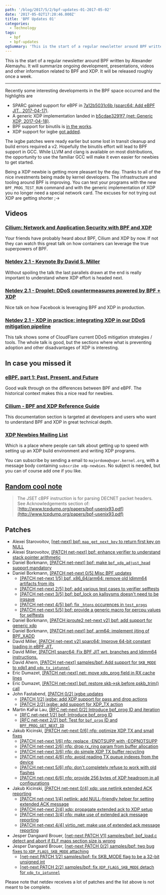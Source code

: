 ```yaml
---
path: '/blog/2017/5/2/bpf-updates-01-2017-05-02'
date: '2017-05-02T17:20:46.000Z'
title: 'BPF Updates 01'
categories:
  - Technology
tags:
  - bpf
  - bpf-updates
ogSummary: 'This is the start of a regular newsletter around BPF written by Alexander Alemayhu. It will summarize ongoing development, presentations, videos and other information related to BPF and XDP. It will be released roughly once a week.'
---
```


This is the start of a regular newsletter around BPF written by Alexander Alemayhu. It will summarize ongoing development, presentations, videos and other information related to BPF and XDP. It will be released roughly once a week.

---

Recently some interesting developments in the BPF space occurred and the highlights are

- SPARC gained support for eBPF in [7a12b5031c6b (sparc64: Add eBPF JIT., 2017-04-17)](https://git.kernel.org/pub/scm/linux/kernel/git/davem/net-next.git/commit/?id=7a12b5031c6b).
- A generic XDP implementation landed in [b5cdae3291f7 (net: Generic XDP, 2017-04-18)](https://git.kernel.org/pub/scm/linux/kernel/git/davem/net-next.git/commit/?id=b5cdae3291f7).
- BPF support for binutils is [in the works](https://www.spinics.net/lists/netdev/msg433108.html).
- XDP support for ixgbe [got added](https://www.spinics.net/lists/netdev/msg433035.html).

The ixgbe patches were ready earlier but some lost in transit cleanup and build errors required a v2\. Hopefully the binutils effort will lead to BPF support in GCC. While LLVM and clang is available on most distributions, the opportunity to use the familiar GCC will make it even easier for newbies to get started.

Being a XDP newbie is getting more pleasant by the day. Thanks to all of the nice investments being made by kernel developers. The infrastructure and tooling around BPF is improving. You can test your programs with the new `BPF_PROG_TEST_RUN` command and with the generic implementation of XDP you no longer need a special network card. The excuses for not trying out XDP are getting shorter ;->

## Videos

### [Cilium: Network and Application Security with BPF and XDP](https://www.youtube.com/watch?v=ilKlmTDdFgk)

Your friends have probably heard about BPF, Cilium and XDP by now. If not they can watch this great talk on how containers can leverage the true superpowers of BPF.

### [Netdev 2.1 - Keynote By David S. Miller](https://www.youtube.com/watch?v=8Cxg7mpVIWw&feature=youtu.be)

Without spoiling the talk the last parallels drawn at the end is really important to understand where XDP effort is headed next.

### [Netdev 2.1 - Droplet: DDoS countermeasures powered by BPF + XDP](https://www.youtube.com/watch?v=YEU2ClcGqts&feature=youtu.be)

Nice talk on how Facebook is leveraging BPF and XDP in production.

### [Netdev 2.1 - XDP in practice: integrating XDP in our DDoS mitigation pipeline](https://www.youtube.com/watch?v=7OuOukmuivg)

This talk shows some of CloudFlare current DDoS mitigation strategies / tools. The whole talk is good, but the sections where what is preventing adoption and other disadvantages of XDP is interesting.

## In case you missed it

### [eBPF, part 1: Past, Present, and Future](https://ferrisellis.com/posts/ebpf_past_present_future/)

Good walk through on the differences between BPF and eBPF. The historical context makes this a nice read for newbies.

### [Cilium - BPF and XDP Reference Guide](http://docs.cilium.io/en/stable/bpf/)

This documentation section is targeted at developers and users who want to understand BPF and XDP in great technical depth.

### [XDP Newbies Mailing List](https://www.mail-archive.com/netdev@vger.kernel.org/msg162375.html)

Which is a place where people can talk about getting up to speed with setting up an XDP build environment and writing XDP programs.

You can subscribe by sending a email to `majordomo@vger.kernel.org`, with a message body containing `subscribe xdp-newbies`. No subject is needed, but you can of course add one if you like.

## [Random cool note](https://twitter.com/davem_dokebi/status/855595121424859138)

> The JSET cBPF instruction is for parsing DECNET packet headers. See Acknowledgements section of: [http://www.tcpdump.org/papers/bpf-usenix93.pdf](http://www.tcpdump.org/papers/bpf-usenix93.pdf)

## Patches

- Alexei Starovoitov, [[net-next] bpf: `map_get_next_key` to return first key on NULL](https://www.spinics.net/lists/netdev/msg431959.html)
- Alexei Starovoitov, [[PATCH net-next] bpf: enhance verifier to understand stack pointer arithmetic](https://patchwork.ozlabs.org/patch/756817/)
- Daniel Borkmann, [[PATCH net-next] bpf: make `bpf_xdp_adjust_head` support mandatory](https://www.spinics.net/lists/netdev/msg431901.html)
- Daniel Borkmann, [[PATCH net-next 0/5] Misc BPF updates](https://www.spinics.net/lists/netdev/msg432526.html)
  - [[PATCH net-next 1/5] bpf, x86_64/arm64: remove old ldimm64 artifacts from jits](https://www.spinics.net/lists/netdev/msg432522.html)
  - [[PATCH net-next 2/5] bpf: add various test cases to verifier selftests](https://www.spinics.net/lists/netdev/msg432527.html)
  - [[PATCH net-next 3/5] bpf: bpf_lock on kallsysms doesn't need to be irqsave](https://www.spinics.net/lists/netdev/msg432528.html)
  - [[PATCH net-next 4/5] bpf: fix `_htons` occurences in `test_progs`](https://www.spinics.net/lists/netdev/msg432523.html)
  - [[PATCH net-next 5/5] bpf: provide a generic macro for percpu values for selftests](https://www.spinics.net/lists/netdev/msg432524.html)
- Daniel Borkmann, [[PATCH iproute2 net-next v2] bpf: add support for generic xdp](https://www.mail-archive.com/netdev@vger.kernel.org/msg166054.html)
- Daniel Borkmann, [[PATCH net-next] bpf, arm64: implement jiting of BPF_XADD](https://patchwork.ozlabs.org/patch/756977/)
- David Miller, [[PATCH net-next v2] sparc64: Improve 64-bit constant loading in eBPF JIT.](https://www.spinics.net/lists/netdev/msg431967.html)
- David Miller, [[PATCH] sparc64: Fix BPF JIT wrt. branches and ldimm64 instructions.](https://patchwork.ozlabs.org/patch/757381/)
- David Ahern, [[PATCH net-next] samples/bpf: Add support for `SKB_MODE` to xdp1 and `xdp_tx_iptunnel`](https://www.spinics.net/lists/netdev/msg432665.html)
- Eric Dumazet, [[PATCH net-next] net: move xdp_prog field in RX cache lines](https://www.spinics.net/lists/netdev/msg432237.html)
- Eric Dumazet, [[PATCH net-next] bpf: restore skb->sk before pskb_trim() call](https://www.mail-archive.com/netdev@vger.kernel.org/msg165642.html)
- John Fastabend, [[PATCH 0/2] ixgbe updates](https://www.spinics.net/lists/netdev/msg431699.html)
  - [[PATCH 1/2] ixgbe: add XDP support for pass and drop actions](https://www.spinics.net/lists/netdev/msg431700.html)
  - [[PATCH 2/2] ixgbe: add support for XDP_TX action](https://www.spinics.net/lists/netdev/msg431701.html)
- Martin KaFai Lau, [[RFC net-next 0/2] Introduce bpf_prog ID and iteration](https://www.spinics.net/lists/netdev/msg432550.html)
  - [[RFC net-next 1/2] bpf: Introduce bpf_prog ID](https://www.spinics.net/lists/netdev/msg432552.html)
  - [[RFC net-next 2/2] bpf: Test for `bpf_prog` ID and `BPF_PROG_GET_NEXT_ID`](https://www.spinics.net/lists/netdev/msg432551.html)
- Jakub Kicinski, [[PATCH net-next 0/6] nfp: optimize XDP TX and small fixes](https://www.mail-archive.com/netdev@vger.kernel.org/msg165967.html)
  - [[PATCH net-next 1/6] nfp: replace -ENOTSUPP with -EOPNOTSUPP](https://www.mail-archive.com/netdev@vger.kernel.org/msg165971.html)
  - [[PATCH net-next 2/6] nfp: drop rx_ring param from buffer allocation](https://www.mail-archive.com/netdev@vger.kernel.org/msg165972.html)
  - [[PATCH net-next 3/6] nfp: do simple XDP TX buffer recycling](https://www.mail-archive.com/netdev@vger.kernel.org/msg165968.html)
  - [[PATCH net-next 4/6] nfp: avoid reading TX queue indexes from the device](https://www.mail-archive.com/netdev@vger.kernel.org/msg165973.html)
  - [[PATCH net-next 5/6] nfp: don't completely refuse to work with old flashes](https://www.mail-archive.com/netdev@vger.kernel.org/msg165970.html)
  - [[PATCH net-next 6/6] nfp: provide 256 bytes of XDP headroom in all configurations](https://www.mail-archive.com/netdev@vger.kernel.org/msg165969.html)
- Jakub Kicinski, [[PATCH net-next 0/4] xdp: use netlink extended ACK reporting](https://www.mail-archive.com/netdev@vger.kernel.org/msg166365.html)
  - [[PATCH net-next 1/4] netlink: add NULL-friendly helper for setting extended ACK message](https://www.mail-archive.com/netdev@vger.kernel.org/msg166364.html)
  - [[PATCH net-next 2/4] xdp: propagate extended ack to XDP setup](https://www.mail-archive.com/netdev@vger.kernel.org/msg166367.html)
  - [[PATCH net-next 3/4] nfp: make use of extended ack message reporting](https://www.mail-archive.com/netdev@vger.kernel.org/msg166368.html)
  - [[PATCH net-next 4/4] virtio_net: make use of extended ack message reporting](https://www.mail-archive.com/netdev@vger.kernel.org/msg166366.html)
- Jesper Dangaard Brouer, [[net-next PATCH V1] samples/bpf: bpf_load.c detect and abort if ELF maps section size is wrong](https://www.spinics.net/lists/netdev/msg432861.html)
- Jesper Dangaard Brouer, [[net-next PATCH 0/2] samples/bpf: two bug fixes to `XDP_FLAGS_SKB_MODE` attaching](https://www.mail-archive.com/netdev@vger.kernel.org/msg166370.html)
  - [[net-next PATCH 1/2] samples/bpf: fix SKB_MODE flag to be a 32-bit unsigned int](https://www.mail-archive.com/netdev@vger.kernel.org/msg166371.html)
  - [[net-next PATCH 2/2] samples/bpf: fix `XDP_FLAGS_SKB_MODE` detach for `xdp_tx_iptunnel`](https://www.mail-archive.com/netdev@vger.kernel.org/msg166372.html)

Please note that netdev receives a lot of patches and the list above is not meant to be complete.
